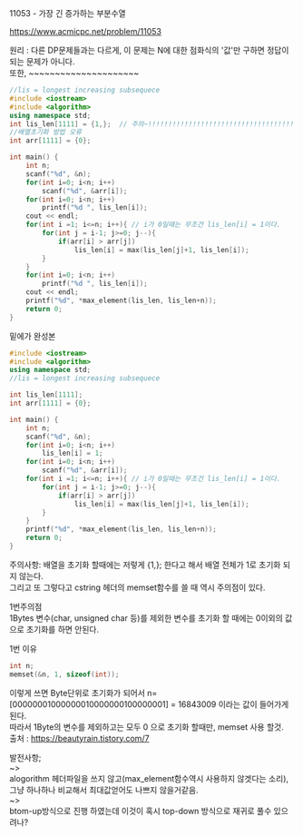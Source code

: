 11053 - 가장 긴 증가하는 부분수열

https://www.acmicpc.net/problem/11053
<p>
원리 : 다른 DP문제들과는 다르게, 이 문제는 N에 대한 점화식의 '값'만 구하면 정답이 되는 문제가 아니다.<br>
또한, ~~~~~~~~~~~~~~~~~~~~~
</p>

```c++
//lis = longest increasing subsequece
#include <iostream>
#include <algorithm>
using namespace std;
int lis_len[1111] = {1,};  // 주의~!!!!!!!!!!!!!!!!!!!!!!!!!!!!!!!!!!!!!!!!!!!!!!!!!!!!!!!!!!
//배열초기화 방법 오류
int arr[1111] = {0};

int main() {
	int n;
	scanf("%d", &n);
	for(int i=0; i<n; i++)
		scanf("%d", &arr[i]);
	for(int i=0; i<n; i++)
		printf("%d ", lis_len[i]);
	cout << endl;
	for(int i =1; i<=n; i++){ // i가 0일때는 무조건 lis_len[i] = 1이다.
		for(int j = i-1; j>=0; j--){
			if(arr[i] > arr[j])
				lis_len[i] = max(lis_len[j]+1, lis_len[i]);
		}
	}
	for(int i=0; i<n; i++)
		printf("%d ", lis_len[i]);
	cout << endl;
	printf("%d", *max_element(lis_len, lis_len+n));
	return 0;
}
```
밑에가 완성본
```c++
#include <iostream>
#include <algorithm>
using namespace std;
//lis = longest increasing subsequece

int lis_len[1111]; 
int arr[1111] = {0};

int main() {
	int n;
	scanf("%d", &n);
	for(int i=0; i<n; i++)
		lis_len[i] = 1;
	for(int i=0; i<n; i++)
		scanf("%d", &arr[i]);
	for(int i =1; i<=n; i++){ // i가 0일때는 무조건 lis_len[i] = 1이다.
		for(int j = i-1; j>=0; j--){
			if(arr[i] > arr[j])
				lis_len[i] = max(lis_len[j]+1, lis_len[i]);
		}
	}
	printf("%d", *max_element(lis_len, lis_len+n));
	return 0;
}
```
<p>
주의사항: 배열을 초기화 할때에는 저렇게 {1,}; 한다고 해서 배열 전체가 1로 초기화 되지 않는다.<br>
그리고 또 그렇다고 cstring 헤더의 memset함수를 쓸 때 역시 주의점이 있다.<br>
<p>1번주의점<br>
1Bytes 변수(char, unsigned char 등)를 제외한 변수를 초기화 할 때에는 
0이외의 값으로 초기화를 하면 안된다.</p>
<p>1번 이유
	
```c++
int n;
memset(&n, 1, sizeof(int));
```
이렇게 쓰면 Byte단위로 초기화가 되어서 n= [00000001000000010000000100000001] = 16843009 이라는 값이 들어가게 된다.<br>
따라서 1Byte의 변수를 제외하고는 모두 0 으로 초기화 할때만, memset 사용 할것.<br>
출처 : https://beautyrain.tistory.com/7
</p>
				
</p>
<p>
발전사항;<br>
~><br>
alogorithm 헤더파일을 쓰지 않고(max_element함수역시 사용하지 않겟다는 소리), 그냥 하나하나 비교해서 최대값얻어도 나쁘지 않을거같음.<br>
~><br>
btom-up방식으로 진행 하였는데 이것이 혹시 top-down 방식으로 재귀로 풀수 있으려나? <br>
</p>

<br>
